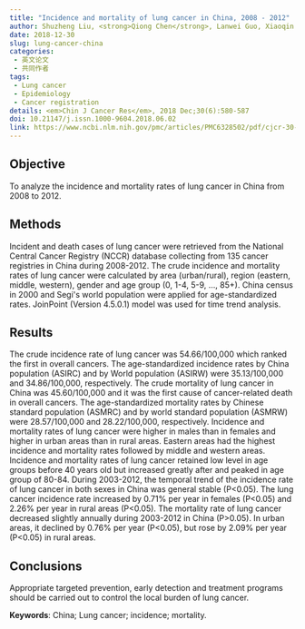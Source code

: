 ```yaml
---
title: "Incidence and mortality of lung cancer in China, 2008 - 2012"
author: Shuzheng Liu, <strong>Qiong Chen</strong>, Lanwei Guo, Xiaoqin Cao, Xibin Sun, Wanqing Chen, Jie He
date: 2018-12-30
slug: lung-cancer-china
categories: 
 - 英文论文
 - 共同作者
tags:
 - Lung cancer
 - Epidemiology
 - Cancer registration
details: <em>Chin J Cancer Res</em>, 2018 Dec;30(6):580-587
doi: 10.21147/j.issn.1000-9604.2018.06.02
link: https://www.ncbi.nlm.nih.gov/pmc/articles/PMC6328502/pdf/cjcr-30-6-580.pdf
---
```


## Objective
To analyze the incidence and mortality rates of lung cancer in China from 2008 to 2012.

## Methods
Incident and death cases of lung cancer were retrieved from the National Central Cancer Registry (NCCR) database collecting from 135 cancer registries in China during 2008-2012. The crude incidence and mortality rates of lung cancer were calculated by area (urban/rural), region (eastern, middle, western), gender and age group (0, 1-4, 5-9, …, 85+). China census in 2000 and Segi's world population were applied for age-standardized rates. JoinPoint (Version 4.5.0.1) model was used for time trend analysis.

## Results
The crude incidence rate of lung cancer was 54.66/100,000 which ranked the first in overall cancers. The age-standardized incidence rates by China population (ASIRC) and by World population (ASIRW) were 35.13/100,000 and 34.86/100,000, respectively. The crude mortality of lung cancer in China was 45.60/100,000 and it was the first cause of cancer-related death in overall cancers. The age-standardized mortality rates by Chinese standard population (ASMRC) and by world standard population (ASMRW) were 28.57/100,000 and 28.22/100,000, respectively. Incidence and mortality rates of lung cancer were higher in males than in females and higher in urban areas than in rural areas. Eastern areas had the highest incidence and mortality rates followed by middle and western areas. Incidence and mortality rates of lung cancer retained low level in age groups before 40 years old but increased greatly after and peaked in age group of 80-84. During 2003-2012, the temporal trend of the incidence rate of lung cancer in both sexes in China was general stable (P<0.05). The lung cancer incidence rate increased by 0.71% per year in females (P<0.05) and 2.26% per year in rural areas (P<0.05). The mortality rate of lung cancer decreased slightly annually during 2003-2012 in China (P>0.05). In urban areas, it declined by 0.76% per year (P<0.05), but rose by 2.09% per year (P<0.05) in rural areas.

## Conclusions
Appropriate targeted prevention, early detection and treatment programs should be carried out to control the local burden of lung cancer.

**Keywords**: China; Lung cancer; incidence; mortality.
